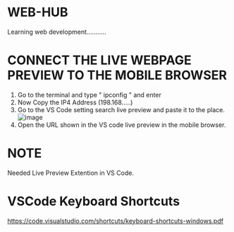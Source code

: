 # WEB-HUB
Learning web development...........

# CONNECT THE LIVE WEBPAGE PREVIEW TO THE MOBILE BROWSER
1. Go to the terminal and type " ipconfig " and enter
2. Now Copy the IP4 Address (198.168.....)
3. Go to the VS Code setting search live preview and paste it to the place.
![image](https://github.com/SamarpanKc/WEB-HUB/assets/110466655/a40d4870-70dc-4d64-a074-6203385938ce)
4. Open the URL shown in the VS code live preview in the mobile browser.
# NOTE 
Needed Live Preview Extention in VS Code.

# VSCode Keyboard Shortcuts
https://code.visualstudio.com/shortcuts/keyboard-shortcuts-windows.pdf
